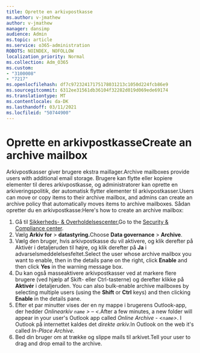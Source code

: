```yaml
---
title: Oprette en arkivpostkasse
ms.author: v-jmathew
author: v-jmathew
manager: dansimp
audience: Admin
ms.topic: article
ms.service: o365-administration
ROBOTS: NOINDEX, NOFOLLOW
localization_priority: Normal
ms.collection: Adm_O365
ms.custom:
- "3100008"
- "7217"
ms.openlocfilehash: df7c97232417175178031213c1050d224fcb86e9
ms.sourcegitcommit: 6312ee31561db36104f32282d019d069ede69174
ms.translationtype: MT
ms.contentlocale: da-DK
ms.lasthandoff: 03/11/2021
ms.locfileid: "50744900"
---
```

# <a name="create-an-archive-mailbox"></a><span data-ttu-id="21274-102">Oprette en arkivpostkasse</span><span class="sxs-lookup"><span data-stu-id="21274-102">Create an archive mailbox</span></span>

<span data-ttu-id="21274-103">Arkivpostkasser giver brugere ekstra maillager.</span><span class="sxs-lookup"><span data-stu-id="21274-103">Archive mailboxes provide users with additional email storage.</span></span> <span data-ttu-id="21274-104">Brugere kan flytte eller kopiere elementer til deres arkivpostkasse, og administratorer kan oprette en arkiveringspolitik, der automatisk flytter elementer til arkivpostkasser.</span><span class="sxs-lookup"><span data-stu-id="21274-104">Users can move or copy items to their archive mailbox, and admins can create an archive policy that automatically moves items to archive mailboxes.</span></span> <span data-ttu-id="21274-105">Sådan opretter du en arkivpostkasse:</span><span class="sxs-lookup"><span data-stu-id="21274-105">Here's how to create an archive mailbox:</span></span>

1. <span data-ttu-id="21274-106">Gå til [Sikkerheds- & Overholdelsescenter.]( https://go.microsoft.com/fwlink/p/?linkid=2077143)</span><span class="sxs-lookup"><span data-stu-id="21274-106">Go to the [Security & Compliance center]( https://go.microsoft.com/fwlink/p/?linkid=2077143).</span></span>
2. <span data-ttu-id="21274-107">Vælg **Arkiv for**  >  **datastyring.**</span><span class="sxs-lookup"><span data-stu-id="21274-107">Choose **Data governance** > **Archive**.</span></span>
3. <span data-ttu-id="21274-108">Vælg den bruger, hvis arkivpostkasse du vil aktivere, og  klik derefter på Aktivér i detaljeruden til højre, og klik derefter på **Ja** i advarselsmeddelelsesfeltet.</span><span class="sxs-lookup"><span data-stu-id="21274-108">Select the user whose archive mailbox you want to enable, then in the details pane on the right, click **Enable** and then click **Yes** in the warning message box.</span></span>
4. <span data-ttu-id="21274-109">Du kan også masseaktivere arkivpostkasser ved at  markere flere brugere (ved hjælp af Skift- eller Ctrl-tasterne) og derefter klikke på **Aktivér** i detaljeruden. </span><span class="sxs-lookup"><span data-stu-id="21274-109">You can also bulk-enable archive mailboxes by selecting multiple users (using the **Shift** or **Ctrl** keys) and then clicking **Enable** in the details pane.</span></span>
5. <span data-ttu-id="21274-110">Efter et par minutter vises der en ny mappe i brugerens Outlook-app, der hedder *Onlinearkiv `name` > – <.*</span><span class="sxs-lookup"><span data-stu-id="21274-110">After a few minutes, a new folder will appear in your user's Outlook app called *Online Archive - <`name`>*.</span></span> <span data-ttu-id="21274-111">I Outlook på internettet kaldes det *direkte arkiv.*</span><span class="sxs-lookup"><span data-stu-id="21274-111">In Outlook on the web it's called *In-Place Archive*.</span></span>
6. <span data-ttu-id="21274-112">Bed din bruger om at trække og slippe mails til arkivet.</span><span class="sxs-lookup"><span data-stu-id="21274-112">Tell your user to drag and drop email to the archive.</span></span>
